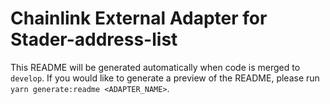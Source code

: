 # Chainlink External Adapter for Stader-address-list

This README will be generated automatically when code is merged to `develop`. If you would like to generate a preview of the README, please run `yarn generate:readme <ADAPTER_NAME>`.
